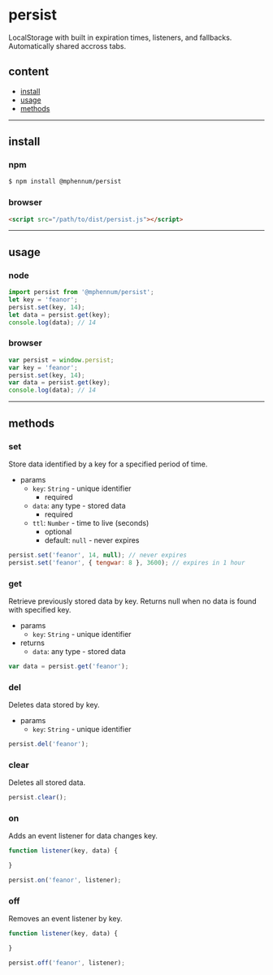 # persist

LocalStorage with built in expiration times, listeners, and fallbacks. Automatically shared accross tabs.

## content

- [install](#install)
- [usage](#usage)
- [methods](#methods)

* * *

## install

### npm

```bash
$ npm install @mphennum/persist
```

### browser

```html
<script src="/path/to/dist/persist.js"></script>
```

* * *

## usage

### node

```js
import persist from '@mphennum/persist';
let key = 'feanor';
persist.set(key, 14);
let data = persist.get(key);
console.log(data); // 14
```

### browser

```js
var persist = window.persist;
var key = 'feanor';
persist.set(key, 14);
var data = persist.get(key);
console.log(data); // 14
```

* * *

## methods

### set

Store data identified by a key for a specified period of time.

- params
	- `key`: `String` - unique identifier
		- required
	- `data`: any type - stored data
		- required
	- `ttl`: `Number` - time to live (seconds)
		- optional
		- default: `null` - never expires

```js
persist.set('feanor', 14, null); // never expires
persist.set('feanor', { tengwar: 8 }, 3600); // expires in 1 hour
```

### get

Retrieve previously stored data by key. Returns null when no data is found with specified key.

- params
	- `key`: `String` - unique identifier
- returns
	- `data`: any type - stored data

```js
var data = persist.get('feanor');
```

### del

Deletes data stored by key.

- params
	- `key`: `String` - unique identifier

```js
persist.del('feanor');
```

### clear

Deletes all stored data.

```js
persist.clear();
```

### on

Adds an event listener for data changes key.

```js
function listener(key, data) {

}

persist.on('feanor', listener);
```

### off

Removes an event listener by key.

```js
function listener(key, data) {

}

persist.off('feanor', listener);
```
